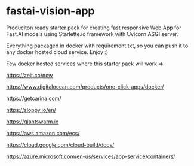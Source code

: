 # fastai-vision-app

Produciton ready starter pack for creating fast responsive Web App for Fast.AI models using Starlette.io framework with Uvicorn ASGI server.

Everything packaged in docker with requirement.txt, so you can push it to any docker hosted cloud service. Enjoy :)

Few docker hosted services where this starter pack will work =>

https://zeit.co/now

https://www.digitalocean.com/products/one-click-apps/docker/

https://getcarina.com/

https://sloppy.io/en/

https://giantswarm.io

https://aws.amazon.com/ecs/

https://cloud.google.com/cloud-build/docs/

https://azure.microsoft.com/en-us/services/app-service/containers/
